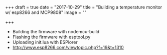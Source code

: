+++
draft = true
date = "2017-10-29"
title = "Building a temperature monitor w/ esp8266 and MCP9808"
image = ""

+++

- Building the firmware with nodemcu-build
- Flashing the firmware with esptool.py
- Uploading init.lua with ESPlorer
- http://www.esp8266.com/viewtopic.php?f=19&t=1310
